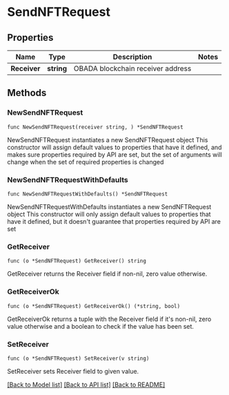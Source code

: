 # SendNFTRequest

## Properties

Name | Type | Description | Notes
------------ | ------------- | ------------- | -------------
**Receiver** | **string** | OBADA blockchain receiver address | 

## Methods

### NewSendNFTRequest

`func NewSendNFTRequest(receiver string, ) *SendNFTRequest`

NewSendNFTRequest instantiates a new SendNFTRequest object
This constructor will assign default values to properties that have it defined,
and makes sure properties required by API are set, but the set of arguments
will change when the set of required properties is changed

### NewSendNFTRequestWithDefaults

`func NewSendNFTRequestWithDefaults() *SendNFTRequest`

NewSendNFTRequestWithDefaults instantiates a new SendNFTRequest object
This constructor will only assign default values to properties that have it defined,
but it doesn't guarantee that properties required by API are set

### GetReceiver

`func (o *SendNFTRequest) GetReceiver() string`

GetReceiver returns the Receiver field if non-nil, zero value otherwise.

### GetReceiverOk

`func (o *SendNFTRequest) GetReceiverOk() (*string, bool)`

GetReceiverOk returns a tuple with the Receiver field if it's non-nil, zero value otherwise
and a boolean to check if the value has been set.

### SetReceiver

`func (o *SendNFTRequest) SetReceiver(v string)`

SetReceiver sets Receiver field to given value.



[[Back to Model list]](../README.md#documentation-for-models) [[Back to API list]](../README.md#documentation-for-api-endpoints) [[Back to README]](../README.md)


